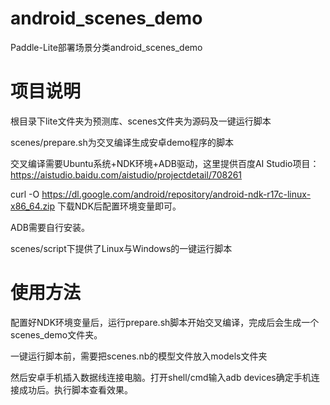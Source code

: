# android_scenes_demo
Paddle-Lite部署场景分类android_scenes_demo

# 项目说明

根目录下lite文件夹为预测库、scenes文件夹为源码及一键运行脚本

scenes/prepare.sh为交叉编译生成安卓demo程序的脚本

交叉编译需要Ubuntu系统+NDK环境+ADB驱动，这里提供百度AI Studio项目：https://aistudio.baidu.com/aistudio/projectdetail/708261

curl -O https://dl.google.com/android/repository/android-ndk-r17c-linux-x86_64.zip 下载NDK后配置环境变量即可。

ADB需要自行安装。

scenes/script下提供了Linux与Windows的一键运行脚本

# 使用方法

配置好NDK环境变量后，运行prepare.sh脚本开始交叉编译，完成后会生成一个scenes_demo文件夹。

一键运行脚本前，需要把scenes.nb的模型文件放入models文件夹

然后安卓手机插入数据线连接电脑。打开shell/cmd输入adb devices确定手机连接成功后。执行脚本查看效果。
